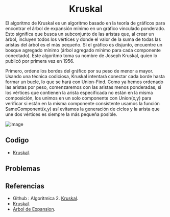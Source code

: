 <h1 align="center"> Kruskal </h1>

El algoritmo de Kruskal es un algoritmo basado en la teoría de gráficos para encontrar el árbol de expansión mínimo en un gráfico vinculado ponderado. Esto significa que busca un subconjunto de las aristas que, al crear un árbol, incluyen todos los vértices y donde el valor de la suma de todas las aristas del árbol es el más pequeño. Si el gráfico es disjunto, encuentre un bosque agregado mínimo (árbol agregado mínimo para cada componente conectado). Este algoritmo toma su nombre de Joseph Kruskal, quien lo publicó por primera vez en 1956.

Primero, ordene los bordes del gráfico por su peso de menor a mayor. Usando una técnica codiciosa, Kruskal intentará conectar cada borde hasta formar un bucle, lo que se hará con Union-Find. Como ya hemos ordenado las aristas por peso, comenzaremos con las aristas menos ponderadas, si los vértices que contienen la arista especificada no están en la misma composición, los unimos en un solo componente con Union(x,y) para verificar si están en la misma componente consistente usamos la función SameComponent(x,y) así evitamos la generación de ciclos y la arista que une dos vértices es siempre la más pequeña posible.

![image](https://user-images.githubusercontent.com/97768733/197424222-0b41b21a-0962-4444-8e5d-d16913e36590.png)


## Codigo

* [Kruskal](https://github.com/HugoAlejandro2002/Algoritmos-y-Estructuras-de-Datos/blob/main/Algoritmos/Teoria%20de%20Grafos/Kruskal/kruscal.cpp).

## Problemas


## Referencias 
* Github : Algoritmica 2. [Kruskal](https://github.com/PaulLandaeta/algoritmica2/tree/master/contenido/Teoria%20de%20Grafos/Kruskal).
* [Kruskal](https://es.wikipedia.org/wiki/Algoritmo_de_Kruskal).
* [Arbol de Expansion](https://jariasf.wordpress.com/2012/04/19/arbol-de-expansion-minima-algoritmo-de-kruskal/).
